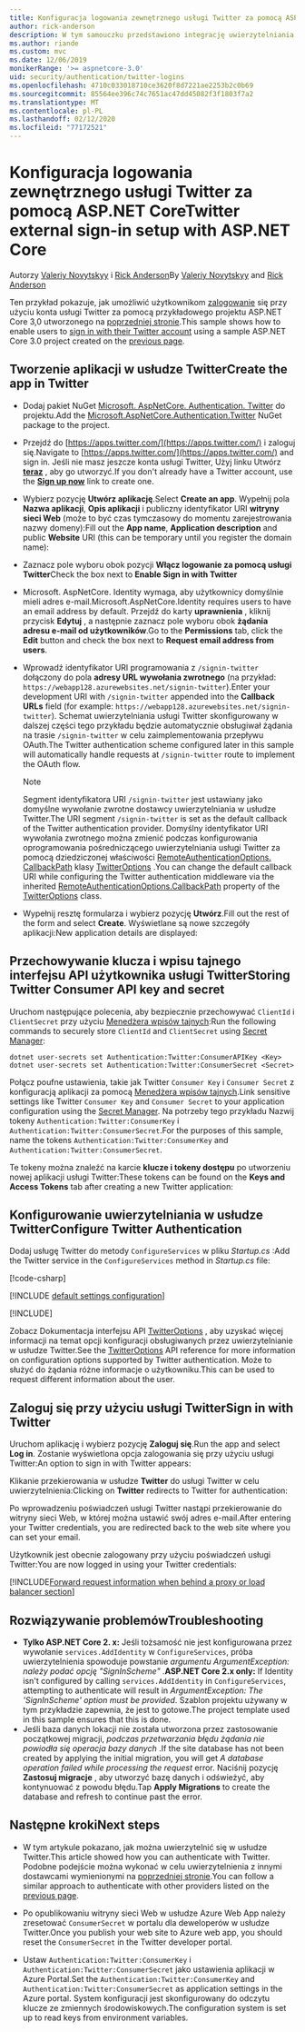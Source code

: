 ```yaml
---
title: Konfiguracja logowania zewnętrznego usługi Twitter za pomocą ASP.NET Core
author: rick-anderson
description: W tym samouczku przedstawiono integrację uwierzytelniania użytkownika konta usługi Twitter z istniejącą aplikacją ASP.NET Core.
ms.author: riande
ms.custom: mvc
ms.date: 12/06/2019
monikerRange: '>= aspnetcore-3.0'
uid: security/authentication/twitter-logins
ms.openlocfilehash: 4710c033018710ce3620f8d7221ae2253b2c0b69
ms.sourcegitcommit: 85564ee396c74c7651ac47dd45082f3f1803f7a2
ms.translationtype: MT
ms.contentlocale: pl-PL
ms.lasthandoff: 02/12/2020
ms.locfileid: "77172521"
---
```

# <a name="twitter-external-sign-in-setup-with-aspnet-core"></a><span data-ttu-id="7665e-103">Konfiguracja logowania zewnętrznego usługi Twitter za pomocą ASP.NET Core</span><span class="sxs-lookup"><span data-stu-id="7665e-103">Twitter external sign-in setup with ASP.NET Core</span></span>

<span data-ttu-id="7665e-104">Autorzy [Valeriy Novytskyy](https://github.com/01binary) i [Rick Anderson](https://twitter.com/RickAndMSFT)</span><span class="sxs-lookup"><span data-stu-id="7665e-104">By [Valeriy Novytskyy](https://github.com/01binary) and [Rick Anderson](https://twitter.com/RickAndMSFT)</span></span>

<span data-ttu-id="7665e-105">Ten przykład pokazuje, jak umożliwić użytkownikom [zalogowanie](https://dev.twitter.com/web/sign-in/desktop-browser) się przy użyciu konta usługi Twitter za pomocą przykładowego projektu ASP.NET Core 3,0 utworzonego na [poprzedniej stronie](xref:security/authentication/social/index).</span><span class="sxs-lookup"><span data-stu-id="7665e-105">This sample shows how to enable users to [sign in with their Twitter account](https://dev.twitter.com/web/sign-in/desktop-browser) using a sample ASP.NET Core 3.0 project created on the [previous page](xref:security/authentication/social/index).</span></span>

## <a name="create-the-app-in-twitter"></a><span data-ttu-id="7665e-106">Tworzenie aplikacji w usłudze Twitter</span><span class="sxs-lookup"><span data-stu-id="7665e-106">Create the app in Twitter</span></span>

* <span data-ttu-id="7665e-107">Dodaj pakiet NuGet [Microsoft. AspNetCore. Authentication. Twitter](https://www.nuget.org/packages/Microsoft.AspNetCore.Authentication.Twitter/3.0.0) do projektu.</span><span class="sxs-lookup"><span data-stu-id="7665e-107">Add the [Microsoft.AspNetCore.Authentication.Twitter](https://www.nuget.org/packages/Microsoft.AspNetCore.Authentication.Twitter/3.0.0) NuGet package to the project.</span></span>

* <span data-ttu-id="7665e-108">Przejdź do [https://apps.twitter.com/](https://apps.twitter.com/) i zaloguj się.</span><span class="sxs-lookup"><span data-stu-id="7665e-108">Navigate to [https://apps.twitter.com/](https://apps.twitter.com/) and sign in.</span></span> <span data-ttu-id="7665e-109">Jeśli nie masz jeszcze konta usługi Twitter, Użyj linku Utwórz **[teraz](https://twitter.com/signup)** , aby go utworzyć.</span><span class="sxs-lookup"><span data-stu-id="7665e-109">If you don't already have a Twitter account, use the **[Sign up now](https://twitter.com/signup)** link to create one.</span></span>

* <span data-ttu-id="7665e-110">Wybierz pozycję **Utwórz aplikację**.</span><span class="sxs-lookup"><span data-stu-id="7665e-110">Select **Create an app**.</span></span> <span data-ttu-id="7665e-111">Wypełnij pola **Nazwa aplikacji**, **Opis aplikacji** i publiczny identyfikator URI **witryny sieci Web** (może to być czas tymczasowy do momentu zarejestrowania nazwy domeny):</span><span class="sxs-lookup"><span data-stu-id="7665e-111">Fill out the **App name**, **Application description** and public **Website** URI (this can be temporary until you register the domain name):</span></span>

* <span data-ttu-id="7665e-112">Zaznacz pole wyboru obok pozycji **Włącz logowanie za pomocą usługi Twitter**</span><span class="sxs-lookup"><span data-stu-id="7665e-112">Check the box next to **Enable Sign in with Twitter**</span></span>

* <span data-ttu-id="7665e-113">Microsoft. AspNetCore. Identity wymaga, aby użytkownicy domyślnie mieli adres e-mail.</span><span class="sxs-lookup"><span data-stu-id="7665e-113">Microsoft.AspNetCore.Identity requires users to have an email address by default.</span></span> <span data-ttu-id="7665e-114">Przejdź do karty **uprawnienia** , kliknij przycisk **Edytuj** , a następnie zaznacz pole wyboru obok **żądania adresu e-mail od użytkowników**.</span><span class="sxs-lookup"><span data-stu-id="7665e-114">Go to the **Permissions** tab, click the **Edit** button and check the box next to **Request email address from users**.</span></span>

* <span data-ttu-id="7665e-115">Wprowadź identyfikator URI programowania z `/signin-twitter` dołączony do pola **adresy URL wywołania zwrotnego** (na przykład: `https://webapp128.azurewebsites.net/signin-twitter`).</span><span class="sxs-lookup"><span data-stu-id="7665e-115">Enter your development URI with `/signin-twitter` appended into the **Callback URLs** field (for example: `https://webapp128.azurewebsites.net/signin-twitter`).</span></span> <span data-ttu-id="7665e-116">Schemat uwierzytelniania usługi Twitter skonfigurowany w dalszej części tego przykładu będzie automatycznie obsługiwał żądania na trasie `/signin-twitter` w celu zaimplementowania przepływu OAuth.</span><span class="sxs-lookup"><span data-stu-id="7665e-116">The Twitter authentication scheme configured later in this sample will automatically handle requests at `/signin-twitter` route to implement the OAuth flow.</span></span>

  > [!NOTE]
  > <span data-ttu-id="7665e-117">Segment identyfikatora URI `/signin-twitter` jest ustawiany jako domyślne wywołanie zwrotne dostawcy uwierzytelniania w usłudze Twitter.</span><span class="sxs-lookup"><span data-stu-id="7665e-117">The URI segment `/signin-twitter` is set as the default callback of the Twitter authentication provider.</span></span> <span data-ttu-id="7665e-118">Domyślny identyfikator URI wywołania zwrotnego można zmienić podczas konfigurowania oprogramowania pośredniczącego uwierzytelniania usługi Twitter za pomocą dziedziczonej właściwości [RemoteAuthenticationOptions. CallbackPath](/dotnet/api/microsoft.aspnetcore.authentication.remoteauthenticationoptions.callbackpath) klasy [TwitterOptions](/dotnet/api/microsoft.aspnetcore.authentication.twitter.twitteroptions) .</span><span class="sxs-lookup"><span data-stu-id="7665e-118">You can change the default callback URI while configuring the Twitter authentication middleware via the inherited [RemoteAuthenticationOptions.CallbackPath](/dotnet/api/microsoft.aspnetcore.authentication.remoteauthenticationoptions.callbackpath) property of the [TwitterOptions](/dotnet/api/microsoft.aspnetcore.authentication.twitter.twitteroptions) class.</span></span>

* <span data-ttu-id="7665e-119">Wypełnij resztę formularza i wybierz pozycję **Utwórz**.</span><span class="sxs-lookup"><span data-stu-id="7665e-119">Fill out the rest of the form and select **Create**.</span></span> <span data-ttu-id="7665e-120">Wyświetlane są nowe szczegóły aplikacji:</span><span class="sxs-lookup"><span data-stu-id="7665e-120">New application details are displayed:</span></span>

## <a name="storing-twitter-consumer-api-key-and-secret"></a><span data-ttu-id="7665e-121">Przechowywanie klucza i wpisu tajnego interfejsu API użytkownika usługi Twitter</span><span class="sxs-lookup"><span data-stu-id="7665e-121">Storing Twitter Consumer API key and secret</span></span>

<span data-ttu-id="7665e-122">Uruchom następujące polecenia, aby bezpiecznie przechowywać `ClientId` i `ClientSecret` przy użyciu [Menedżera wpisów tajnych](xref:security/app-secrets):</span><span class="sxs-lookup"><span data-stu-id="7665e-122">Run the following commands to securely store `ClientId` and `ClientSecret` using [Secret Manager](xref:security/app-secrets):</span></span>

```dotnetcli
dotnet user-secrets set Authentication:Twitter:ConsumerAPIKey <Key>
dotnet user-secrets set Authentication:Twitter:ConsumerSecret <Secret>
```

<span data-ttu-id="7665e-123">Połącz poufne ustawienia, takie jak Twitter `Consumer Key` i `Consumer Secret` z konfiguracją aplikacji za pomocą [Menedżera wpisów tajnych](xref:security/app-secrets).</span><span class="sxs-lookup"><span data-stu-id="7665e-123">Link sensitive settings like Twitter `Consumer Key` and `Consumer Secret` to your application configuration using the [Secret Manager](xref:security/app-secrets).</span></span> <span data-ttu-id="7665e-124">Na potrzeby tego przykładu Nazwij tokeny `Authentication:Twitter:ConsumerKey` i `Authentication:Twitter:ConsumerSecret`.</span><span class="sxs-lookup"><span data-stu-id="7665e-124">For the purposes of this sample, name the tokens `Authentication:Twitter:ConsumerKey` and `Authentication:Twitter:ConsumerSecret`.</span></span>

<span data-ttu-id="7665e-125">Te tokeny można znaleźć na karcie **klucze i tokeny dostępu** po utworzeniu nowej aplikacji usługi Twitter:</span><span class="sxs-lookup"><span data-stu-id="7665e-125">These tokens can be found on the **Keys and Access Tokens** tab after creating a new Twitter application:</span></span>

## <a name="configure-twitter-authentication"></a><span data-ttu-id="7665e-126">Konfigurowanie uwierzytelniania w usłudze Twitter</span><span class="sxs-lookup"><span data-stu-id="7665e-126">Configure Twitter Authentication</span></span>

<span data-ttu-id="7665e-127">Dodaj usługę Twitter do metody `ConfigureServices` w pliku *Startup.cs* :</span><span class="sxs-lookup"><span data-stu-id="7665e-127">Add the Twitter service in the `ConfigureServices` method in *Startup.cs* file:</span></span>

[!code-csharp[](~/security/authentication/social/social-code/3.x/StartupTwitter3x.cs?name=snippet&highlight=10-15)]

[!INCLUDE [default settings configuration](includes/default-settings.md)]

[!INCLUDE[](includes/chain-auth-providers.md)]

<span data-ttu-id="7665e-128">Zobacz Dokumentacja interfejsu API [TwitterOptions](/dotnet/api/microsoft.aspnetcore.builder.twitteroptions) , aby uzyskać więcej informacji na temat opcji konfiguracji obsługiwanych przez uwierzytelnianie w usłudze Twitter.</span><span class="sxs-lookup"><span data-stu-id="7665e-128">See the [TwitterOptions](/dotnet/api/microsoft.aspnetcore.builder.twitteroptions) API reference for more information on configuration options supported by Twitter authentication.</span></span> <span data-ttu-id="7665e-129">Może to służyć do żądania różne informacje o użytkowniku.</span><span class="sxs-lookup"><span data-stu-id="7665e-129">This can be used to request different information about the user.</span></span>

## <a name="sign-in-with-twitter"></a><span data-ttu-id="7665e-130">Zaloguj się przy użyciu usługi Twitter</span><span class="sxs-lookup"><span data-stu-id="7665e-130">Sign in with Twitter</span></span>

<span data-ttu-id="7665e-131">Uruchom aplikację i wybierz pozycję **Zaloguj się**.</span><span class="sxs-lookup"><span data-stu-id="7665e-131">Run the app and select **Log in**.</span></span> <span data-ttu-id="7665e-132">Zostanie wyświetlona opcja zalogowania się przy użyciu usługi Twitter:</span><span class="sxs-lookup"><span data-stu-id="7665e-132">An option to sign in with Twitter appears:</span></span>

<span data-ttu-id="7665e-133">Klikanie przekierowania w usłudze **Twitter** do usługi Twitter w celu uwierzytelnienia:</span><span class="sxs-lookup"><span data-stu-id="7665e-133">Clicking on **Twitter** redirects to Twitter for authentication:</span></span>

<span data-ttu-id="7665e-134">Po wprowadzeniu poświadczeń usługi Twitter nastąpi przekierowanie do witryny sieci Web, w której można ustawić swój adres e-mail.</span><span class="sxs-lookup"><span data-stu-id="7665e-134">After entering your Twitter credentials, you are redirected back to the web site where you can set your email.</span></span>

<span data-ttu-id="7665e-135">Użytkownik jest obecnie zalogowany przy użyciu poświadczeń usługi Twitter:</span><span class="sxs-lookup"><span data-stu-id="7665e-135">You are now logged in using your Twitter credentials:</span></span>

[!INCLUDE[Forward request information when behind a proxy or load balancer section](includes/forwarded-headers-middleware.md)]

## <a name="troubleshooting"></a><span data-ttu-id="7665e-136">Rozwiązywanie problemów</span><span class="sxs-lookup"><span data-stu-id="7665e-136">Troubleshooting</span></span>

* <span data-ttu-id="7665e-137">**Tylko ASP.NET Core 2. x:** Jeśli tożsamość nie jest konfigurowana przez wywołanie `services.AddIdentity` w `ConfigureServices`, próba uwierzytelnienia spowoduje powstanie *argumentu ArgumentException: należy podać opcję "SignInScheme"* .</span><span class="sxs-lookup"><span data-stu-id="7665e-137">**ASP.NET Core 2.x only:** If Identity isn't configured by calling `services.AddIdentity` in `ConfigureServices`, attempting to authenticate will result in *ArgumentException: The 'SignInScheme' option must be provided*.</span></span> <span data-ttu-id="7665e-138">Szablon projektu używany w tym przykładzie zapewnia, że jest to gotowe.</span><span class="sxs-lookup"><span data-stu-id="7665e-138">The project template used in this sample ensures that this is done.</span></span>
* <span data-ttu-id="7665e-139">Jeśli baza danych lokacji nie została utworzona przez zastosowanie początkowej migracji, *podczas przetwarzania błędu żądania nie powiodła się operacja bazy danych* .</span><span class="sxs-lookup"><span data-stu-id="7665e-139">If the site database has not been created by applying the initial migration, you will get *A database operation failed while processing the request* error.</span></span> <span data-ttu-id="7665e-140">Naciśnij pozycję **Zastosuj migracje** , aby utworzyć bazę danych i odświeżyć, aby kontynuować z powodu błędu.</span><span class="sxs-lookup"><span data-stu-id="7665e-140">Tap **Apply Migrations** to create the database and refresh to continue past the error.</span></span>

## <a name="next-steps"></a><span data-ttu-id="7665e-141">Następne kroki</span><span class="sxs-lookup"><span data-stu-id="7665e-141">Next steps</span></span>

* <span data-ttu-id="7665e-142">W tym artykule pokazano, jak można uwierzytelnić się w usłudze Twitter.</span><span class="sxs-lookup"><span data-stu-id="7665e-142">This article showed how you can authenticate with Twitter.</span></span> <span data-ttu-id="7665e-143">Podobne podejście można wykonać w celu uwierzytelnienia z innymi dostawcami wymienionymi na [poprzedniej stronie](xref:security/authentication/social/index).</span><span class="sxs-lookup"><span data-stu-id="7665e-143">You can follow a similar approach to authenticate with other providers listed on the [previous page](xref:security/authentication/social/index).</span></span>

* <span data-ttu-id="7665e-144">Po opublikowaniu witryny sieci Web w usłudze Azure Web App należy zresetować `ConsumerSecret` w portalu dla deweloperów w usłudze Twitter.</span><span class="sxs-lookup"><span data-stu-id="7665e-144">Once you publish your web site to Azure web app, you should reset the `ConsumerSecret` in the Twitter developer portal.</span></span>

* <span data-ttu-id="7665e-145">Ustaw `Authentication:Twitter:ConsumerKey` i `Authentication:Twitter:ConsumerSecret` jako ustawienia aplikacji w Azure Portal.</span><span class="sxs-lookup"><span data-stu-id="7665e-145">Set the `Authentication:Twitter:ConsumerKey` and `Authentication:Twitter:ConsumerSecret` as application settings in the Azure portal.</span></span> <span data-ttu-id="7665e-146">System konfiguracji jest skonfigurowany do odczytu klucze ze zmiennych środowiskowych.</span><span class="sxs-lookup"><span data-stu-id="7665e-146">The configuration system is set up to read keys from environment variables.</span></span>
